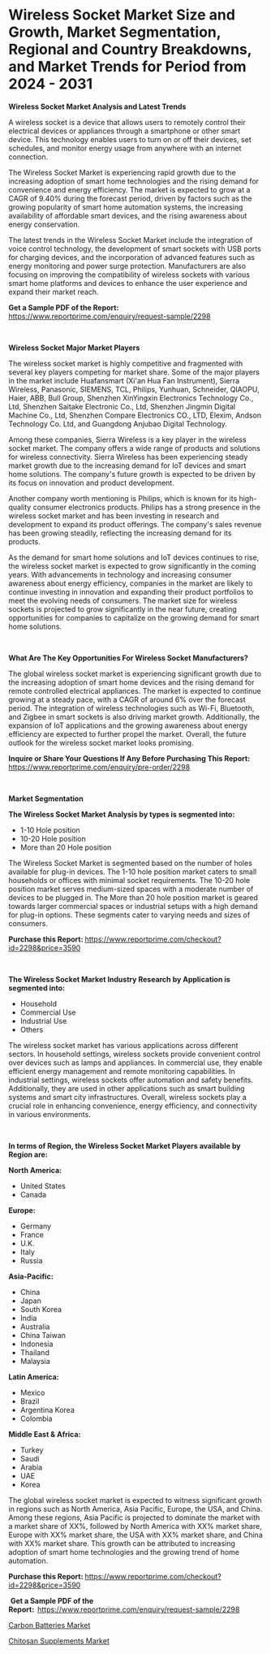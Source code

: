 <p><h1>Wireless Socket Market Size and Growth, Market Segmentation, Regional and Country Breakdowns, and Market Trends for Period from 2024 -  2031</h1></p><p><strong>Wireless Socket Market Analysis and Latest Trends</strong></p>
<p><p>A wireless socket is a device that allows users to remotely control their electrical devices or appliances through a smartphone or other smart device. This technology enables users to turn on or off their devices, set schedules, and monitor energy usage from anywhere with an internet connection.</p><p>The Wireless Socket Market is experiencing rapid growth due to the increasing adoption of smart home technologies and the rising demand for convenience and energy efficiency. The market is expected to grow at a CAGR of 9.40% during the forecast period, driven by factors such as the growing popularity of smart home automation systems, the increasing availability of affordable smart devices, and the rising awareness about energy conservation.</p><p>The latest trends in the Wireless Socket Market include the integration of voice control technology, the development of smart sockets with USB ports for charging devices, and the incorporation of advanced features such as energy monitoring and power surge protection. Manufacturers are also focusing on improving the compatibility of wireless sockets with various smart home platforms and devices to enhance the user experience and expand their market reach.</p></p>
<p><strong>Get a Sample PDF of the Report:&nbsp;</strong> <a href="https://www.reportprime.com/enquiry/request-sample/2298">https://www.reportprime.com/enquiry/request-sample/2298</a></p>
<p>&nbsp;</p>
<p><strong>Wireless Socket Major Market Players</strong></p>
<p><p>The wireless socket market is highly competitive and fragmented with several key players competing for market share. Some of the major players in the market include Huafansmart (Xi'an Hua Fan Instrument), Sierra Wireless, Panasonic, SIEMENS, TCL, Philips, Yunhuan, Schneider, QIAOPU, Haier, ABB, Bull Group, Shenzhen XinYingxin Electronics Technology Co., Ltd, Shenzhen Saitake Electronic Co., Ltd, Shenzhen Jingmin Digital Machine Co., Ltd, Shenzhen Compare Electronics CO., LTD, Elexim, Andson Technology Co. Ltd, and Guangdong Anjubao Digital Technology.</p><p>Among these companies, Sierra Wireless is a key player in the wireless socket market. The company offers a wide range of products and solutions for wireless connectivity. Sierra Wireless has been experiencing steady market growth due to the increasing demand for IoT devices and smart home solutions. The company's future growth is expected to be driven by its focus on innovation and product development.</p><p>Another company worth mentioning is Philips, which is known for its high-quality consumer electronics products. Philips has a strong presence in the wireless socket market and has been investing in research and development to expand its product offerings. The company's sales revenue has been growing steadily, reflecting the increasing demand for its products.</p><p>As the demand for smart home solutions and IoT devices continues to rise, the wireless socket market is expected to grow significantly in the coming years. With advancements in technology and increasing consumer awareness about energy efficiency, companies in the market are likely to continue investing in innovation and expanding their product portfolios to meet the evolving needs of consumers. The market size for wireless sockets is projected to grow significantly in the near future, creating opportunities for companies to capitalize on the growing demand for smart home solutions.</p></p>
<p>&nbsp;</p>
<p><strong>What Are The Key Opportunities For Wireless Socket Manufacturers?</strong></p>
<p><p>The global wireless socket market is experiencing significant growth due to the increasing adoption of smart home devices and the rising demand for remote controlled electrical appliances. The market is expected to continue growing at a steady pace, with a CAGR of around 6% over the forecast period. The integration of wireless technologies such as Wi-Fi, Bluetooth, and Zigbee in smart sockets is also driving market growth. Additionally, the expansion of IoT applications and the growing awareness about energy efficiency are expected to further propel the market. Overall, the future outlook for the wireless socket market looks promising.</p></p>
<p><strong>Inquire or Share Your Questions If Any Before Purchasing This Report:</strong> <a href="https://www.reportprime.com/enquiry/pre-order/2298">https://www.reportprime.com/enquiry/pre-order/2298</a></p>
<p>&nbsp;</p>
<p><strong>Market Segmentation</strong></p>
<p><strong>The Wireless Socket Market Analysis by types is segmented into:</strong></p>
<p><ul><li>1-10 Hole position</li><li>10-20 Hole position</li><li>More than 20 Hole position</li></ul></p>
<p><p>The Wireless Socket Market is segmented based on the number of holes available for plug-in devices. The 1-10 hole position market caters to small households or offices with minimal socket requirements. The 10-20 hole position market serves medium-sized spaces with a moderate number of devices to be plugged in. The More than 20 hole position market is geared towards larger commercial spaces or industrial setups with a high demand for plug-in options. These segments cater to varying needs and sizes of consumers.</p></p>
<p><strong>Purchase this Report:&nbsp;</strong><a href="https://www.reportprime.com/checkout?id=2298&price=3590">https://www.reportprime.com/checkout?id=2298&price=3590</a></p>
<p>&nbsp;</p>
<p><strong>The Wireless Socket Market Industry Research by Application is segmented into:</strong></p>
<p><ul><li>Household</li><li>Commercial Use</li><li>Industrial Use</li><li>Others</li></ul></p>
<p><p>The wireless socket market has various applications across different sectors. In household settings, wireless sockets provide convenient control over devices such as lamps and appliances. In commercial use, they enable efficient energy management and remote monitoring capabilities. In industrial settings, wireless sockets offer automation and safety benefits. Additionally, they are used in other applications such as smart building systems and smart city infrastructures. Overall, wireless sockets play a crucial role in enhancing convenience, energy efficiency, and connectivity in various environments.</p></p>
<p>&nbsp;</p>
<p><strong>In terms of Region, the Wireless Socket Market Players available by Region are:</strong></p>
<p>
    <p> <strong> North America: </strong>
        <ul>
            <li>United States</li>
            <li>Canada</li>
        </ul>
        </p> 
    <p> <strong> Europe: </strong>
        <ul>
            <li>Germany</li>
            <li>France</li>
            <li>U.K.</li>
            <li>Italy</li>
            <li>Russia</li>
        </ul>
        </p> 
    <p> <strong> Asia-Pacific: </strong>
        <ul>
            <li>China</li>
            <li>Japan</li>
            <li>South Korea</li>
            <li>India</li>
            <li>Australia</li>
            <li>China Taiwan</li>
            <li>Indonesia</li>
            <li>Thailand</li>
            <li>Malaysia</li>
        </ul>
        </p> 
    <p> <strong> Latin America: </strong>
        <ul>
            <li>Mexico</li>
            <li>Brazil</li>
            <li>Argentina Korea</li>
            <li>Colombia</li>
        </ul>
        </p> 
    <p> <strong> Middle East & Africa: </strong>
        <ul>
            <li>Turkey</li>
            <li>Saudi</li>
            <li>Arabia</li>
            <li>UAE</li>
            <li>Korea</li>
        </ul>
    </p>
    </p>
<p><p>The global wireless socket market is expected to witness significant growth in regions such as North America, Asia Pacific, Europe, the USA, and China. Among these regions, Asia Pacific is projected to dominate the market with a market share of XX%, followed by North America with XX% market share, Europe with XX% market share, the USA with XX% market share, and China with XX% market share. This growth can be attributed to increasing adoption of smart home technologies and the growing trend of home automation.</p></p>
<p><strong>Purchase this Report: </strong><a href="https://www.reportprime.com/checkout?id=2298&price=3590">https://www.reportprime.com/checkout?id=2298&price=3590</a></p>
<p>&nbsp;<strong>Get a Sample PDF of the Report:&nbsp;&nbsp;</strong><a href="https://www.reportprime.com/enquiry/request-sample/2298">https://www.reportprime.com/enquiry/request-sample/2298</a></p>
<p><strong></strong></p>
<p><p><a href="https://github.com/kosella/Market-Research-Report-List-2/blob/main/carbon-batteries-market.md">Carbon Batteries Market</a></p><p><a href="https://frill-swim-3cd.notion.site/Global-Chitosan-Supplements-Market-Size-and-Market-Trends-Insights-and-Projections-from-2024-to-203-8b56e0bd51e64dbb821428cab26a8f5a">Chitosan Supplements Market</a></p></p>